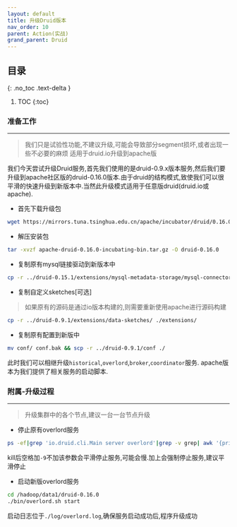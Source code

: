 ```yaml
---
layout: default
title: 升级Druid版本
nav_order: 10
parent: Action(实战)
grand_parent: Druid
---
```


## 目录
{: .no_toc .text-delta }

1. TOC
{:toc}

### 准备工作

---

> 我们只是试验性功能,不建议升级,可能会导致部分segment损坏,或者出现一些不必要的麻烦
> 适用于druid.io升级到apache版

我们今天尝试升级Druid服务,首先我们使用的是druid-0.9.x版本服务,然后我们要升级到apache社区版的druid-0.16.0版本.由于druid的结构模式,致使我们可以很平滑的快速升级到新版本中.当然此升级模式适用于任意版druid(druid.io或apache).

- 首先下载升级包

```bash
wget https://mirrors.tuna.tsinghua.edu.cn/apache/incubator/druid/0.16.0-incubating/apache-druid-0.16.0-incubating-bin.tar.gz
```

- 解压安装包

```bash
tar -xvzf apache-druid-0.16.0-incubating-bin.tar.gz -O druid-0.16.0
```

- 复制原有mysql链接驱动到新版本中

```bash
cp -r ../druid-0.15.1/extensions/mysql-metadata-storage/mysql-connector-java-5.1.38.jar extensions/mysql-metadata-storage
```

- 复制自定义sketches[可选]

> 如果原有的源码是通过io版本构建的,则需要重新使用apache进行源码构建

```bash
cp -r ../druid-0.9.1/extensions/data-sketches/ ./extensions/
```

- 复制原有配置到新版中

```bash
mv conf/ conf.bak && scp -r ../druid-0.9.1/conf ./
```

此时我们可以相继升级`historical`,`overlord`,`broker`,`coordinator`服务.
apache版本为我们提供了相关服务的启动脚本.

### 附属-升级过程

---

> 升级集群中的各个节点,建议一台一台节点升级

- 停止原有overlord服务

```bash
ps -ef|grep 'io.druid.cli.Main server overlord'|grep -v grep| awk '{print $2}' | xargs kill
```

kill后空格加`-9`不加该参数会平滑停止服务,可能会慢.加上会强制停止服务,建议平滑停止

- 启动新版overlord服务

```bash
cd /hadoop/data1/druid-0.16.0
./bin/overlord.sh start
```

启动日志位于`./log/overlord.log`,确保服务启动成功后,程序升级成功